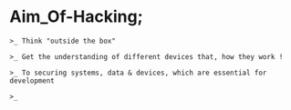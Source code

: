 
# Aim_Of-Hacking;

    >_ Think "outside the box" 

    >_ Get the understanding of different devices that, how they work !

    >_ To securing systems, data & devices, which are essential for development 

    >_ 



